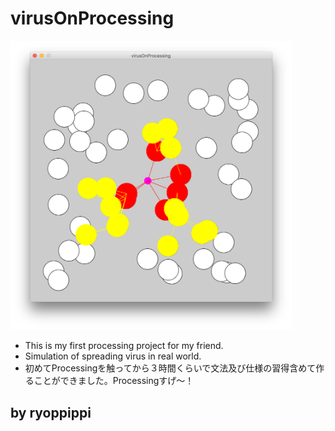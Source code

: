 # virusOnProcessing

<img src="./Screenshot/app.png" width="450">

*  This is my first processing project for my friend.
*  Simulation of spreading virus in real world.
* 初めてProcessingを触ってから３時間くらいで文法及び仕様の習得含めて作ることができました。Processingすげ〜！


## by ryoppippi
